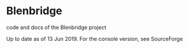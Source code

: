 # Blenbridge
code and docs of the Blenbridge project

Up to date as of 13 Jun 2019. For the console version, see SourceForge
